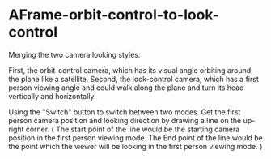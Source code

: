 # AFrame-orbit-control-to-look-control
Merging the two camera looking styles.

First, the orbit-control camera, which has its visual angle orbiting around the plane like a satellite.
Second, the look-control camera, which has a first person viewing angle and could walk along the plane and turn its head vertically and horizontally.

Using the "Switch" button to switch between two modes.
Get the first person camera position and looking direction by drawing a line on the up-right corner.
( The start point of the line would be the starting camera position in the first person viewing mode.
The End point of the line would be the point which the viewer will be looking in the first person viewing mode. )
